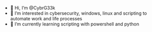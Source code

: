 - 👋 Hi, I’m @CybrG33k
- 👀 I’m interested in cybersecurity, windows, linux and scripting to automate work and life processes
- 🌱 I’m currently learning scripting with powershell and python


<!---
CybrG33k/CybrG33k is a ✨ special ✨ repository because its `README.md` (this file) appears on your GitHub profile.
You can click the Preview link to take a look at your changes.
--->
